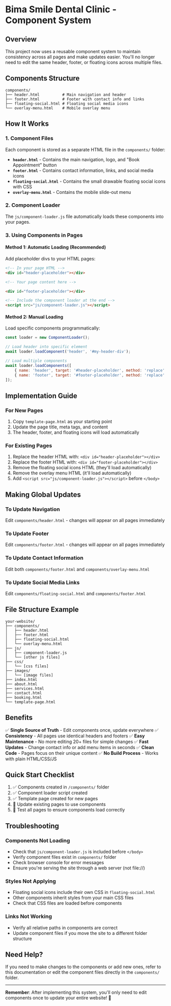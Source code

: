 # Bima Smile Dental Clinic - Component System

## Overview
This project now uses a reusable component system to maintain consistency across all pages and make updates easier. You'll no longer need to edit the same header, footer, or floating icons across multiple files.

## Components Structure

```
components/
├── header.html          # Main navigation and header
├── footer.html          # Footer with contact info and links
├── floating-social.html # Floating social media icons
└── overlay-menu.html    # Mobile overlay menu
```

## How It Works

### 1. Component Files
Each component is stored as a separate HTML file in the `components/` folder:

- **`header.html`** - Contains the main navigation, logo, and "Book Appointment" button
- **`footer.html`** - Contains contact information, links, and social media icons
- **`floating-social.html`** - Contains the small drawable floating social icons with CSS
- **`overlay-menu.html`** - Contains the mobile slide-out menu

### 2. Component Loader
The `js/component-loader.js` file automatically loads these components into your pages.

### 3. Using Components in Pages

#### Method 1: Automatic Loading (Recommended)
Add placeholder divs to your HTML pages:

```html
<!-- In your page HTML -->
<div id="header-placeholder"></div>

<!-- Your page content here -->

<div id="footer-placeholder"></div>

<!-- Include the component loader at the end -->
<script src="js/component-loader.js"></script>
```

#### Method 2: Manual Loading
Load specific components programmatically:

```javascript
const loader = new ComponentLoader();

// Load header into specific element
await loader.loadComponent('header', '#my-header-div');

// Load multiple components
await loader.loadComponents([
    { name: 'header', target: '#header-placeholder', method: 'replace' },
    { name: 'footer', target: '#footer-placeholder', method: 'replace' }
]);
```

## Implementation Guide

### For New Pages
1. Copy `template-page.html` as your starting point
2. Update the page title, meta tags, and content
3. The header, footer, and floating icons will load automatically

### For Existing Pages
1. Replace the header HTML with: `<div id="header-placeholder"></div>`
2. Replace the footer HTML with: `<div id="footer-placeholder"></div>`
3. Remove the floating social icons HTML (they'll load automatically)
4. Remove the overlay menu HTML (it'll load automatically)
5. Add `<script src="js/component-loader.js"></script>` before `</body>`

## Making Global Updates

### To Update Navigation
Edit `components/header.html` - changes will appear on all pages immediately

### To Update Footer
Edit `components/footer.html` - changes will appear on all pages immediately

### To Update Contact Information
Edit both `components/footer.html` and `components/overlay-menu.html`

### To Update Social Media Links
Edit `components/floating-social.html` and `components/footer.html`

## File Structure Example

```
your-website/
├── components/
│   ├── header.html
│   ├── footer.html
│   ├── floating-social.html
│   └── overlay-menu.html
├── js/
│   ├── component-loader.js
│   └── [other js files]
├── css/
│   └── [css files]
├── images/
│   └── [image files]
├── index.html
├── about.html
├── services.html
├── contact.html
├── booking.html
└── template-page.html
```

## Benefits

✅ **Single Source of Truth** - Edit components once, update everywhere
✅ **Consistency** - All pages use identical headers and footers
✅ **Easy Maintenance** - No more editing 20+ files for simple changes
✅ **Fast Updates** - Change contact info or add menu items in seconds
✅ **Clean Code** - Pages focus on their unique content
✅ **No Build Process** - Works with plain HTML/CSS/JS

## Quick Start Checklist

1. ✅ Components created in `/components/` folder
2. ✅ Component loader script created
3. ✅ Template page created for new pages
4. 🔄 Update existing pages to use components
5. 🔄 Test all pages to ensure components load correctly

## Troubleshooting

### Components Not Loading
- Check that `js/component-loader.js` is included before `</body>`
- Verify component files exist in `components/` folder
- Check browser console for error messages
- Ensure you're serving the site through a web server (not file://)

### Styles Not Applying
- Floating social icons include their own CSS in `floating-social.html`
- Other components inherit styles from your main CSS files
- Check that CSS files are loaded before components

### Links Not Working
- Verify all relative paths in components are correct
- Update component files if you move the site to a different folder structure

## Need Help?

If you need to make changes to the components or add new ones, refer to this documentation or edit the component files directly in the `components/` folder.

---

**Remember**: After implementing this system, you'll only need to edit components once to update your entire website! 🎉